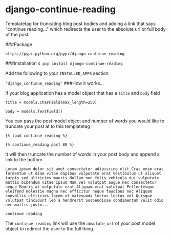 # django-continue-reading
Templatetag for truncating blog post bodies and adding a link that says "continue reading..." which redirects the user to the absolute url or full body of the post.

###Package

    https://pypi.python.org/pypi/django-continue-reading

###Installation
```$ pip install django-continue-reading```

Add the following to your ``INSTALLED_APPS`` section

``'django_continue_reading'``
###How it works...

If your blog application has a model object that has a ``title`` and ``body`` field

```title = models.CharField(max_length=250)```

```body = models.TextField()```

You can pass the post model object and number of words you would like to truncate your post at to this templatetag

```{% load continue_reading %}```

```{% continue_reading post 80 %}```

It will then truncate the number of words in your post body and append a link to the bottom

``Lorem ipsum dolor sit amet consectetur adipiscing elit Cras enim erat fermentum ut diam vitae dapibus vulputate erat Vestibulum ut aliquet turpis sed ultricies mauris Nullam non felis vehicula dui vulputate mattis bibendum vitae ipsum Nam vel volutpat augue nec consectetur neque Mauris at vulputate erat Aliquam erat volutpat Pellentesque eleifend molestie magna nec efficitur neque faucibus nec Aliquam convallis ultricies lorem ut malesuada lectus luctus vel Quisque volutpat tincidunt leo a hendrerit Suspendisse condimentum velit odio nec mattis justo...``

``continue reading``

The ``continue reading`` link will use the ``absolute_url`` of your post model object to redirect the user to the full thing.








